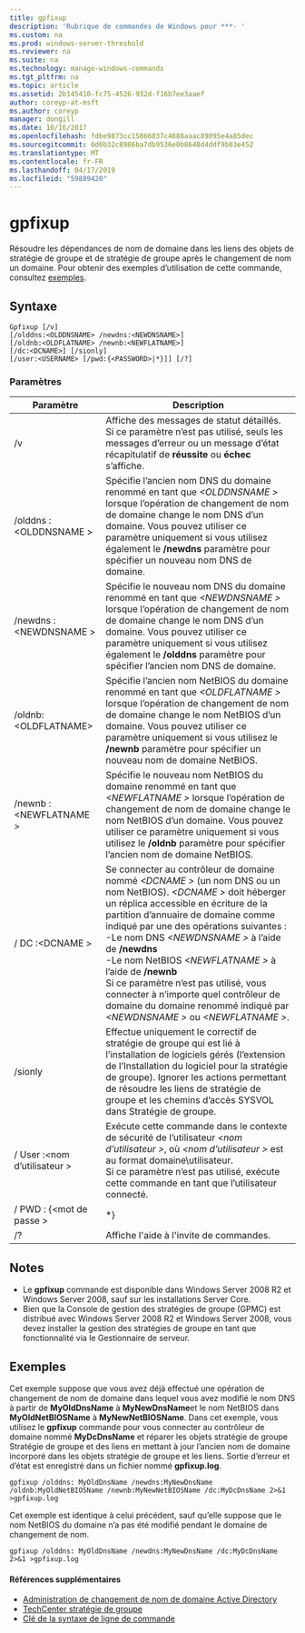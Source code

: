 ```yaml
---
title: gpfixup
description: 'Rubrique de commandes de Windows pour ***- '
ms.custom: na
ms.prod: windows-server-threshold
ms.reviewer: na
ms.suite: na
ms.technology: manage-windows-commands
ms.tgt_pltfrm: na
ms.topic: article
ms.assetid: 2b145410-fc75-4526-932d-f16b7ee3aaef
author: coreyp-at-msft
ms.author: coreyp
manager: dongill
ms.date: 10/16/2017
ms.openlocfilehash: fdbe9873cc15866037c4688aaac89095e4a85dec
ms.sourcegitcommit: 0d0b32c8986ba7db9536e0b8648d4ddf9b03e452
ms.translationtype: MT
ms.contentlocale: fr-FR
ms.lasthandoff: 04/17/2019
ms.locfileid: "59889420"
---
```

# <a name="gpfixup"></a>gpfixup



Résoudre les dépendances de nom de domaine dans les liens des objets de stratégie de groupe et de stratégie de groupe après le changement de nom un domaine. Pour obtenir des exemples d’utilisation de cette commande, consultez [exemples](#BKMK_Examples).

## <a name="syntax"></a>Syntaxe

```
Gpfixup [/v] 
[/olddns:<OLDDNSNAME> /newdns:<NEWDNSNAME>] 
[/oldnb:<OLDFLATNAME> /newnb:<NEWFLATNAME>] 
[/dc:<DCNAME>] [/sionly] 
[/user:<USERNAME> [/pwd:{<PASSWORD>|*}]] [/?]
```

### <a name="parameters"></a>Paramètres

|Paramètre|Description|
|---------|-----------|
|/v|Affiche des messages de statut détaillés.</br>Si ce paramètre n’est pas utilisé, seuls les messages d’erreur ou un message d’état récapitulatif de **réussite** ou **échec** s’affiche.|
|/olddns :\<OLDDNSNAME >|Spécifie l’ancien nom DNS du domaine renommé en tant que  *\<OLDDNSNAME >* lorsque l’opération de changement de nom de domaine change le nom DNS d’un domaine. Vous pouvez utiliser ce paramètre uniquement si vous utilisez également le **/newdns** paramètre pour spécifier un nouveau nom DNS de domaine.|
|/newdns :\<NEWDNSNAME >|Spécifie le nouveau nom DNS du domaine renommé en tant que  *\<NEWDNSNAME >* lorsque l’opération de changement de nom de domaine change le nom DNS d’un domaine. Vous pouvez utiliser ce paramètre uniquement si vous utilisez également le **/olddns** paramètre pour spécifier l’ancien nom DNS de domaine.|
|/oldnb:\<OLDFLATNAME>|Spécifie l’ancien nom NetBIOS du domaine renommé en tant que  *\<OLDFLATNAME >* lorsque l’opération de changement de nom de domaine change le nom NetBIOS d’un domaine. Vous pouvez utiliser ce paramètre uniquement si vous utilisez le **/newnb** paramètre pour spécifier un nouveau nom de domaine NetBIOS.|
|/newnb :\<NEWFLATNAME >|Spécifie le nouveau nom NetBIOS du domaine renommé en tant que  *\<NEWFLATNAME >* lorsque l’opération de changement de nom de domaine change le nom NetBIOS d’un domaine. Vous pouvez utiliser ce paramètre uniquement si vous utilisez le **/oldnb** paramètre pour spécifier l’ancien nom de domaine NetBIOS.|
|/ DC :\<DCNAME >|Se connecter au contrôleur de domaine nommé  *\<DCNAME >* (un nom DNS ou un nom NetBIOS). *\<DCNAME >* doit héberger un réplica accessible en écriture de la partition d’annuaire de domaine comme indiqué par une des opérations suivantes :</br>-Le nom DNS  *\<NEWDNSNAME >* à l’aide de **/newdns**</br>-Le nom NetBIOS  *\<NEWFLATNAME >* à l’aide de **/newnb**</br>Si ce paramètre n’est pas utilisé, vous connecter à n’importe quel contrôleur de domaine du domaine renommé indiqué par  *\<NEWDNSNAME >* ou  *\<NEWFLATNAME >*.|
|/sionly|Effectue uniquement le correctif de stratégie de groupe qui est lié à l’installation de logiciels gérés (l’extension de l’Installation du logiciel pour la stratégie de groupe). Ignorer les actions permettant de résoudre les liens de stratégie de groupe et les chemins d’accès SYSVOL dans Stratégie de groupe.|
|/ User :\<nom d’utilisateur >|Exécute cette commande dans le contexte de sécurité de l’utilisateur  *\<nom d’utilisateur >*, où  *\<nom d’utilisateur >* est au format domaine\utilisateur.</br>Si ce paramètre n’est pas utilisé, exécute cette commande en tant que l’utilisateur connecté.|
|/ PWD : {\<mot de passe >|*}|Spécifie le mot de passe pour l’autre contexte de sécurité indiqué à l’aide de **/user**. Si **&#42;** est spécifié au lieu d’un mot de passe, vous êtes invité à un mot de passe.|
|/?|Affiche l'aide à l'invite de commandes.|

## <a name="remarks"></a>Notes

-   Le **gpfixup** commande est disponible dans Windows Server 2008 R2 et Windows Server 2008, sauf sur les installations Server Core.
-   Bien que la Console de gestion des stratégies de groupe (GPMC) est distribué avec Windows Server 2008 R2 et Windows Server 2008, vous devez installer la gestion des stratégies de groupe en tant que fonctionnalité via le Gestionnaire de serveur.

## <a name="BKMK_Examples"></a>Exemples

Cet exemple suppose que vous avez déjà effectué une opération de changement de nom de domaine dans lequel vous avez modifié le nom DNS à partir de **MyOldDnsName** à **MyNewDnsName**et le nom NetBIOS dans  **MyOldNetBIOSName** à **MyNewNetBIOSName**. Dans cet exemple, vous utilisez le **gpfixup** commande pour vous connecter au contrôleur de domaine nommé **MyDcDnsName** et réparer les objets stratégie de groupe Stratégie de groupe et des liens en mettant à jour l’ancien nom de domaine incorporé dans les objets stratégie de groupe et les liens. Sortie d’erreur et d’état est enregistré dans un fichier nommé **gpfixup.log**.
```
gpfixup /olddns: MyOldDnsName /newdns:MyNewDnsName /oldnb:MyOldNetBIOSName /newnb:MyNewNetBIOSName /dc:MyDcDnsName 2>&1 >gpfixup.log
```
Cet exemple est identique à celui précédent, sauf qu’elle suppose que le nom NetBIOS du domaine n’a pas été modifié pendant le domaine de changement de nom.
```
gpfixup /olddns: MyOldDnsName /newdns:MyNewDnsName /dc:MyDcDnsName 2>&1 >gpfixup.log
```

#### <a name="additional-references"></a>Références supplémentaires

-   [Administration de changement de nom de domaine Active Directory](https://go.microsoft.com/fwlink/?LinkId=198385)
-   [TechCenter stratégie de groupe](https://go.microsoft.com/fwlink/?LinkID=145531)
-   [Clé de la syntaxe de ligne de commande](command-line-syntax-key.md)